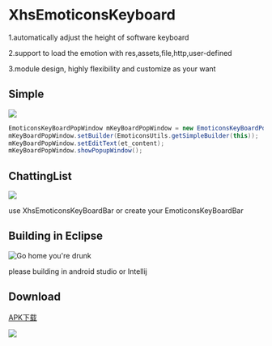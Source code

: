 # XhsEmoticonsKeyboard
 
1.automatically adjust the height of software keyboard 
 
2.support to load the emotion with res,assets,file,http,user-defined 

3.module design, highly flexibility and customize as your want
 
## Simple
![](https://raw.githubusercontent.com/w446108264/XhsEmoticonsKeyboard/master/output/simple.png)

```java
EmoticonsKeyBoardPopWindow mKeyBoardPopWindow = new EmoticonsKeyBoardPopWindow(SimpleActivity.this); 
mKeyBoardPopWindow.setBuilder(EmoticonsUtils.getSimpleBuilder(this));  
mKeyBoardPopWindow.setEditText(et_content);   
mKeyBoardPopWindow.showPopupWindow();  
```

## ChattingList
![](https://raw.githubusercontent.com/w446108264/XhsEmoticonsKeyboard/master/output/list.gif)

use XhsEmoticonsKeyBoardBar or create your EmoticonsKeyBoardBar
 
## Building in Eclipse

![Go home you're drunk](http://img2.wikia.nocookie.net/__cb20130819142928/cardfight/images/thumb/5/55/Go-home-youre-drunk.jpg/500px-Go-home-youre-drunk.jpg)

please building in android studio or Intellij 

## Download

[APK下载](https://raw.githubusercontent.com/w446108264/XhsEmoticonsKeyboard/master/output/XhsEmoticonsKeyboard.apk)

![](https://raw.githubusercontent.com/w446108264/XhsEmoticonsKeyboard/master/output/downloadqrcode.png)
